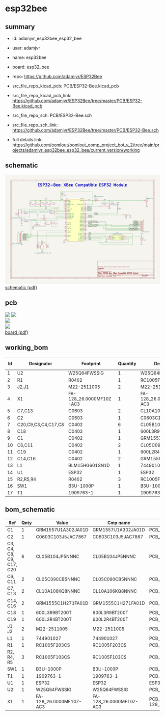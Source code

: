 # esp32bee
 
## summary 
* id: adamjvr_esp32bee_esp32_bee
* user: adamjvr
* name: esp32bee
* board: esp32_bee
* repo: https://github.com/adamjvr/ESP32Bee
* src_file_repo_kicad_pcb: PCB/ESP32-Bee.kicad_pcb
* src_file_repo_kicad_pcb_link: https://github.com/adamjvr/ESP32Bee/tree/master/PCB/ESP32-Bee.kicad_pcb


* src_file_repo_sch: PCB/ESP32-Bee.sch
* src_file_repo_sch_link: https://github.com/adamjvr/ESP32Bee/tree/master/PCB/ESP32-Bee.sch
* full details link: https://github.com/oomlout/oomlout_oomp_project_bot_v_2/tree/main/projects/adamjvr_esp32bee_esp32_bee/current_version/working  

## schematic  
![](working_schematic_600.png)  
[schematic (pdf)](working_schematic.pdf)  

## pcb  
![](working_3d_600.png) 
![](working_3d_front_600.png)  
![](working_3d_back_600.png)  
![](working_600.png)  
[board (pdf)](working.pdf)  

## working_bom
| Id | Designator | Footprint | Quantity | Designation | Supplier and ref |  | None | 
| --- | --- | --- | --- | --- | --- | --- | --- | 
| 1 | U2 | W25Q64FWSSIG | 1 | W25Q64FWSSIG |  |  | [''] | 
| 2 | R1 | R0402 | 1 | RC1005F203CS |  |  | [''] | 
| 3 | J2,J1 | M22-2511005 | 2 | M22-2511005 |  |  | [''] | 
| 4 | X1 | FA-128_26.0000MF10Z-AC3 | 1 | FA-128_26.0000MF10Z-AC3 |  |  | [''] | 
| 5 | C7,C13 | C0603 | 2 | CL10A106KQ8NNNC |  |  | [''] | 
| 6 | C2 | C0603 | 1 | C0603C103J5JAC7867 |  |  | [''] | 
| 7 | C20,C9,C3,C4,C17,C8 | C0402 | 6 | CL05B104JP5NNNC |  |  | [''] | 
| 8 | C18 | C0402 | 1 | 600L3R9BT200T |  |  | [''] | 
| 9 | C1 | C0402 | 1 | GRM1557U1A302JA01D |  |  | [''] | 
| 10 | C6,C11 | C0402 | 2 | CL05C090CB5NNNC |  |  | [''] | 
| 11 | C19 | C0402 | 1 | 600L2R4BT200T |  |  | [''] | 
| 12 | C14,C16 | C0402 | 2 | GRM1555C1H271FA01D |  |  | [''] | 
| 13 | L1 | BLM15HG601SN1D | 1 | 744901027 |  |  | [''] | 
| 14 | U1 | ESP32 | 1 | ESP32 |  |  | [''] | 
| 15 | R2,R5,R4 | R0402 | 3 | RC1005F103CS |  |  | [''] | 
| 16 | SW1 | B3U-1000P | 1 | B3U-1000P |  |  | [''] | 
| 17 | T1 | 1909763-1 | 1 | 1909763-1 |  |  | [''] | 


## bom_schematic
| Ref | Qnty | Value | Cmp name | Footprint | Description | Vendor | DNP | 
| --- | --- | --- | --- | --- | --- | --- | --- | 
| C1 | 1 | GRM1557U1A302JA01D | GRM1557U1A302JA01D | PCB_Footprints:C0402 |  |  |  | 
| C2 | 1 | C0603C103J5JAC7867 | C0603C103J5JAC7867 | PCB_Footprints:C0603 |  |  |  | 
| C3, C4, C8, C9, C17, C20 | 6 | CL05B104JP5NNNC | CL05B104JP5NNNC | PCB_Footprints:C0402 |  |  |  | 
| C6, C11 | 2 | CL05C090CB5NNNC | CL05C090CB5NNNC | PCB_Footprints:C0402 |  |  |  | 
| C7, C13 | 2 | CL10A106KQ8NNNC | CL10A106KQ8NNNC | PCB_Footprints:C0603 |  |  |  | 
| C14, C16 | 2 | GRM1555C1H271FA01D | GRM1555C1H271FA01D | PCB_Footprints:C0402 |  |  |  | 
| C18 | 1 | 600L3R9BT200T | 600L3R9BT200T | PCB_Footprints:C0402 |  |  |  | 
| C19 | 1 | 600L2R4BT200T | 600L2R4BT200T | PCB_Footprints:C0402 |  |  |  | 
| J1, J2 | 2 | M22-2511005 | M22-2511005 | PCB_Footprints:M22-2511005 |  |  |  | 
| L1 | 1 | 744901027 | 744901027 | PCB_Footprints:BLM15HG601SN1D |  |  |  | 
| R1 | 1 | RC1005F203CS | RC1005F203CS | PCB_Footprints:R0402 |  |  |  | 
| R2, R4, R5 | 3 | RC1005F103CS | RC1005F103CS | PCB_Footprints:R0402 |  |  |  | 
| SW1 | 1 | B3U-1000P | B3U-1000P | PCB_Footprints:B3U-1000P |  |  |  | 
| T1 | 1 | 1909763-1 | 1909763-1 | PCB_Footprints:1909763-1 |  |  |  | 
| U1 | 1 | ESP32 | ESP32 | ESP32-footprints-Lib:ESP32 |  |  |  | 
| U2 | 1 | W25Q64FWSSIG | W25Q64FWSSIG | PCB_Footprints:W25Q64FWSSIG |  |  |  | 
| X1 | 1 | FA-128_26.0000MF10Z-AC3 | FA-128_26.0000MF10Z-AC3 | PCB_Footprints:FA-128_26.0000MF10Z-AC3 |  |  |  | 



